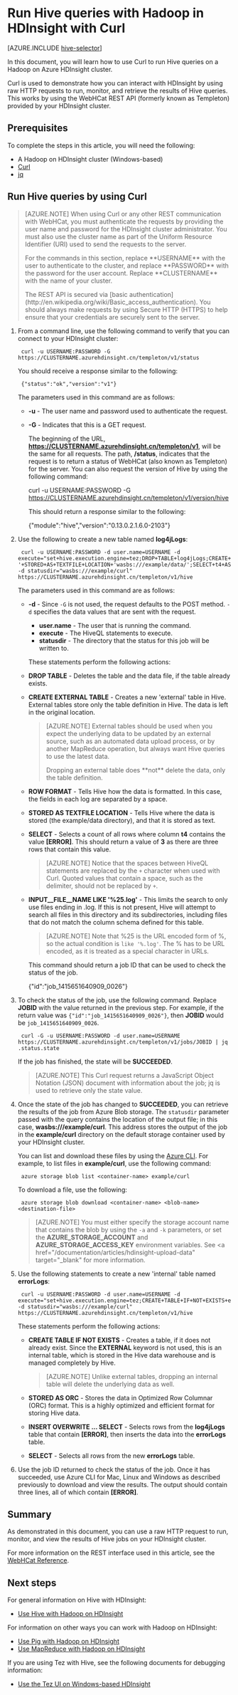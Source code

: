 <properties
    pageTitle="Use Hadoop Hive with Curl in HDInsight | Azure"
    description="Learn how to remotely submit Pig jobs to HDInsight using Curl."
    services="hdinsight"
    documentationcenter=""
    author="Blackmist"
    manager="jhubbard"
    editor="cgronlun"
    tags="azure-portal" />
<tags
    ms.assetid="6ce18163-63b5-4df6-9bb6-8fcbd4db05d8"
    ms.service="hdinsight"
    ms.devlang="na"
    ms.topic="article"
    ms.tgt_pltfrm="na"
    ms.workload="big-data"
    ms.date="09/07/2016"
    wacn.date=""
    ms.author="larryfr" />

# Run Hive queries with Hadoop in HDInsight with Curl
[AZURE.INCLUDE [hive-selector](../../includes/hdinsight-selector-use-hive.md)]

In this document, you will learn how to use Curl to run Hive queries on a Hadoop on Azure HDInsight cluster.

Curl is used to demonstrate how you can interact with HDInsight by using raw HTTP requests to run, monitor, and retrieve the results of Hive queries. This works by using the WebHCat REST API (formerly known as Templeton) provided by your HDInsight cluster.

## <a id="prereq"></a>Prerequisites

To complete the steps in this article, you will need the following:

* A Hadoop on HDInsight cluster (Windows-based)
* [Curl](http://curl.haxx.se/)
* [jq](http://stedolan.github.io/jq/)

## <a id="curl"></a>Run Hive queries by using Curl
> [AZURE.NOTE]
> When using Curl or any other REST communication with WebHCat, you must authenticate the requests by providing the user name and password for the HDInsight cluster administrator. You must also use the cluster name as part of the Uniform Resource Identifier (URI) used to send the requests to the server.
><p> 
> For the commands in this section, replace **USERNAME** with the user to authenticate to the cluster, and replace **PASSWORD** with the password for the user account. Replace **CLUSTERNAME** with the name of your cluster.
><p> 
> The REST API is secured via [basic authentication](http://en.wikipedia.org/wiki/Basic_access_authentication). You should always make requests by using Secure HTTP (HTTPS) to help ensure that your credentials are securely sent to the server.
> 
> 

1. From a command line, use the following command to verify that you can connect to your HDInsight cluster:
   
        curl -u USERNAME:PASSWORD -G https://CLUSTERNAME.azurehdinsight.cn/templeton/v1/status
   
    You should receive a response similar to the following:
   
        {"status":"ok","version":"v1"}
   
    The parameters used in this command are as follows:
   
   * **-u** - The user name and password used to authenticate the request.
   * **-G** - Indicates that this is a GET request.
     
     The beginning of the URL, **https://CLUSTERNAME.azurehdinsight.cn/templeton/v1**, will be the same for all requests. The path, **/status**, indicates that the request is to return a status of WebHCat (also known as Templeton) for the server. You can also request the version of Hive by using the following command:
     
       curl -u USERNAME:PASSWORD -G https://CLUSTERNAME.azurehdinsight.cn/templeton/v1/version/hive
     
     This should return a response similar to the following:
     
       {"module":"hive","version":"0.13.0.2.1.6.0-2103"}
2. Use the following to create a new table named **log4jLogs**:
   
        curl -u USERNAME:PASSWORD -d user.name=USERNAME -d execute="set+hive.execution.engine=tez;DROP+TABLE+log4jLogs;CREATE+EXTERNAL+TABLE+log4jLogs(t1+string,t2+string,t3+string,t4+string,t5+string,t6+string,t7+string)+ROW+FORMAT+DELIMITED+FIELDS+TERMINATED+BY+' '+STORED+AS+TEXTFILE+LOCATION+'wasbs:///example/data/';SELECT+t4+AS+sev,COUNT(*)+AS+count+FROM+log4jLogs+WHERE+t4+=+'[ERROR]'+AND+INPUT__FILE__NAME+LIKE+'%25.log'+GROUP+BY+t4;" -d statusdir="wasbs:///example/curl" https://CLUSTERNAME.azurehdinsight.cn/templeton/v1/hive
   
    The parameters used in this command are as follows:
   
   * **-d** - Since `-G` is not used, the request defaults to the POST method. `-d` specifies the data values that are sent with the request.
     
     * **user.name** - The user that is running the command.
     * **execute** - The HiveQL statements to execute.
     * **statusdir** - The directory that the status for this job will be written to.
     
     These statements perform the following actions:
   * **DROP TABLE** - Deletes the table and the data file, if the table already exists.
   * **CREATE EXTERNAL TABLE** - Creates a new 'external' table in Hive. External tables store only the table definition in Hive. The data is left in the original location.
     
     > [AZURE.NOTE]
     > External tables should be used when you expect the underlying data to be updated by an external source, such as an automated data upload process, or by another MapReduce operation, but always want Hive queries to use the latest data.
     ><p> 
     > Dropping an external table does **not** delete the data, only the table definition.
     > 
     > 
   * **ROW FORMAT** - Tells Hive how the data is formatted. In this case, the fields in each log are separated by a space.
   * **STORED AS TEXTFILE LOCATION** - Tells Hive where the data is stored (the example/data directory), and that it is stored as text.
   * **SELECT** - Selects a count of all rows where column **t4** contains the value **[ERROR]**. This should return a value of **3** as there are three rows that contain this value.
     
     > [AZURE.NOTE]
     > Notice that the spaces between HiveQL statements are replaced by the `+` character when used with Curl. Quoted values that contain a space, such as the delimiter, should not be replaced by `+`.
     > 
     > 
   * **INPUT__FILE__NAME LIKE '%25.log'** - This limits the search to only use files ending in .log. If this is not present, Hive will attempt to search all files in this directory and its subdirectories, including files that do not match the column schema defined for this table.
     
     > [AZURE.NOTE]
     > Note that %25 is the URL encoded form of %, so the actual condition is `like '%.log'`. The % has to be URL encoded, as it is treated as a special character in URLs.
     > 
     > 
     
     This command should return a job ID that can be used to check the status of the job.
     
       {"id":"job_1415651640909_0026"}
3. To check the status of the job, use the following command. Replace **JOBID** with the value returned in the previous step. For example, if the return value was `{"id":"job_1415651640909_0026"}`, then **JOBID** would be `job_1415651640909_0026`.
   
        curl -G -u USERNAME:PASSWORD -d user.name=USERNAME https://CLUSTERNAME.azurehdinsight.cn/templeton/v1/jobs/JOBID | jq .status.state
   
    If the job has finished, the state will be **SUCCEEDED**.
   
   > [AZURE.NOTE]
   > This Curl request returns a JavaScript Object Notation (JSON) document with information about the job; jq is used to retrieve only the state value.
   > 
   > 
4. Once the state of the job has changed to **SUCCEEDED**, you can retrieve the results of the job from Azure Blob storage. The `statusdir` parameter passed with the query contains the location of the output file; in this case, **wasbs:///example/curl**. This address stores the output of the job in the **example/curl** directory on the default storage container used by your HDInsight cluster.
   
    You can list and download these files by using the [Azure CLI](/documentation/articles/xplat-cli-install/). For example, to list files in **example/curl**, use the following command:
   
        azure storage blob list <container-name> example/curl
   
    To download a file, use the following:
   
        azure storage blob download <container-name> <blob-name> <destination-file>
   
   > [AZURE.NOTE]
   > You must either specify the storage account name that contains the blob by using the `-a` and `-k` parameters, or set the **AZURE\_STORAGE\_ACCOUNT** and **AZURE\_STORAGE\_ACCESS\_KEY** environment variables. See <a href="/documentation/articles/hdinsight-upload-data" target="_blank" for more information.
   > 
   > 
5. Use the following statements to create a new 'internal' table named **errorLogs**:
   
        curl -u USERNAME:PASSWORD -d user.name=USERNAME -d execute="set+hive.execution.engine=tez;CREATE+TABLE+IF+NOT+EXISTS+errorLogs(t1+string,t2+string,t3+string,t4+string,t5+string,t6+string,t7+string)+STORED+AS+ORC;INSERT+OVERWRITE+TABLE+errorLogs+SELECT+t1,t2,t3,t4,t5,t6,t7+FROM+log4jLogs+WHERE+t4+=+'[ERROR]'+AND+INPUT__FILE__NAME+LIKE+'%25.log';SELECT+*+from+errorLogs;" -d statusdir="wasbs:///example/curl" https://CLUSTERNAME.azurehdinsight.cn/templeton/v1/hive
   
    These statements perform the following actions:
   
   * **CREATE TABLE IF NOT EXISTS** - Creates a table, if it does not already exist. Since the **EXTERNAL** keyword is not used, this is an internal table, which is stored in the Hive data warehouse and is managed completely by Hive.
     
     > [AZURE.NOTE]
     > Unlike external tables, dropping an internal table will delete the underlying data as well.
     > 
     > 
   * **STORED AS ORC** - Stores the data in Optimized Row Columnar (ORC) format. This is a highly optimized and efficient format for storing Hive data.
   * **INSERT OVERWRITE ... SELECT** - Selects rows from the **log4jLogs** table that contain **[ERROR]**, then inserts the data into the **errorLogs** table.
   * **SELECT** - Selects all rows from the new **errorLogs** table.
6. Use the job ID returned to check the status of the job. Once it has succeeded, use Azure CLI for Mac, Linux and Windows as described previously to download and view the results. The output should contain three lines, all of which contain **[ERROR]**.

## <a id="summary"></a>Summary
As demonstrated in this document, you can use a raw HTTP request to run, monitor, and view the results of Hive jobs on your HDInsight cluster.

For more information on the REST interface used in this article, see the <a href="https://cwiki.apache.org/confluence/display/Hive/WebHCat+Reference" target="_blank">WebHCat Reference</a>.

## <a id="nextsteps"></a>Next steps
For general information on Hive with HDInsight:

* [Use Hive with Hadoop on HDInsight](/documentation/articles/hdinsight-use-hive/)

For information on other ways you can work with Hadoop on HDInsight:

* [Use Pig with Hadoop on HDInsight](/documentation/articles/hdinsight-use-pig/)
* [Use MapReduce with Hadoop on HDInsight](/documentation/articles/hdinsight-use-mapreduce/)

If you are using Tez with Hive, see the following documents for debugging information:

* [Use the Tez UI on Windows-based HDInsight](/documentation/articles/hdinsight-debug-tez-ui/)

[hdinsight-sdk-documentation]: http://msdn.microsoft.com/zh-cn/library/dn479185.aspx

[azure-purchase-options]: /pricing/overview/
[azure-member-offers]: /pricing/member-offers/
[azure-trial]: /pricing/1rmb-trial/

[apache-tez]: http://tez.apache.org
[apache-hive]: http://hive.apache.org/
[apache-log4j]: http://zh.wikipedia.org/wiki/Log4j
[hive-on-tez-wiki]: https://cwiki.apache.org/confluence/display/Hive/Hive+on+Tez
[import-to-excel]: /documentation/articles/hdinsight-connect-excel-power-query/


[hdinsight-use-oozie]: /documentation/articles/hdinsight-use-oozie/
[hdinsight-analyze-flight-data]: /documentation/articles/hdinsight-analyze-flight-delay-data/




[hdinsight-provision]: /documentation/articles/hdinsight-provision-clusters-v1/
[hdinsight-submit-jobs]: /documentation/articles/hdinsight-submit-hadoop-jobs-programmatically/
[hdinsight-upload-data]: /documentation/articles/hdinsight-upload-data/

[powershell-here-strings]: http://technet.microsoft.com/zh-cn/library/ee692792.aspx


